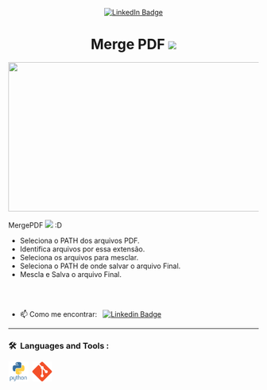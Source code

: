 
<p align="center">
<a href="https://www.linkedin.com/in/arcederick/"><img src="https://img.shields.io/badge/LinkedIn-blue?style=for-the-badge&logo=linkedin&logoColor=white" alt="LinkedIn Badge" target: blank></a>
</p>



<h1 align="center">Merge PDF <img src="https://media.giphy.com/media/hvRJCLFzcasrR4ia7z/giphy.gif" width="40"> </h1>

<p align="center"><img src="https://media.giphy.com/media/dWesBcTLavkZuG35MI/giphy.gif" width="600" height="300"  /></p>



MergePDF <img src="https://media.giphy.com/media/WUlplcMpOCEmTGBtBW/giphy.gif" width="30"> :D

- Seleciona o PATH dos arquivos PDF.
- Identifica arquivos por essa extensão.
- Seleciona os arquivos para mesclar.
- Seleciona o PATH de onde salvar o arquivo Final.
- Mescla e Salva o arquivo Final.
<br>
<br>

- 📫 Como me encontrar: &nbsp; [![Linkedin Badge](https://img.shields.io/badge/-arcederick-blue?style=flat&logo=Linkedin&logoColor=white)](https://www.linkedin.com/in/arcederick/)

---

### 🛠 &nbsp;Languages and Tools :

<p>

  <img src="https://raw.githubusercontent.com/devicons/devicon/55609aa5bd817ff167afce0d965585c92040787a/icons/python/python-original-wordmark.svg" title="Python"  alt="Python" width="40" height="40"/>&nbsp;
  <img src="https://github.com/devicons/devicon/blob/master/icons/git/git-original.svg" title="Git"  alt="Git" width="40" height="40"/>&nbsp;
   
</p>

